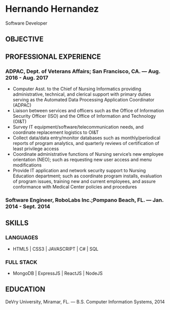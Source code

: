 # Hernando Hernandez 
Software Developer

## OBJECTIVE 

## PROFESSIONAL EXPERIENCE
### ADPAC, Dept. of Veterans Affairs; San Francisco, CA. — Aug. 2016 - Aug. 2017
- Computer Asst. to the Chief of Nursing Informatics providing administrative, technical, and clerical support with primary duties serving as the Automated Data Processing Application Coordinator (ADPAC)
- Liaison between services and officers such as the Office of Information Security Officer (ISO) and the Office of Information and Technology (OI&T)
- Survey IT equipment/software/telecommunication needs, and coordinate replacement logistics to OI&T
- Collect data/data entry/monitor databases such as monthly/periodical reports of program analytics, and quarterly reviews of certification of least privilege access
- Coordinate administrative functions of Nursing service’s new employee orientation (NEO); such as requesting new user access and menu modifications
- Provide IT application and network security support to Nursing Education department; such as coordinate program installs, evaluation of program issues, training new and current employees, and assure conformance with Medical Center policies and procedures

### Software Engineer, RoboLabs Inc.;Pompano Beach, FL. — Jan. 2014 - Sept. 2014


## SKILLS
### LANGUAGES
- HTML5 | CSS3 | JAVASCRIPT | C# | SQL

### FULL STACK
- MongoDB | ExpressJS | ReactJS | NodeJS

## EDUCATION
DeVry University, Miramar, FL. — B.S. Computer Information Systems, 2014

